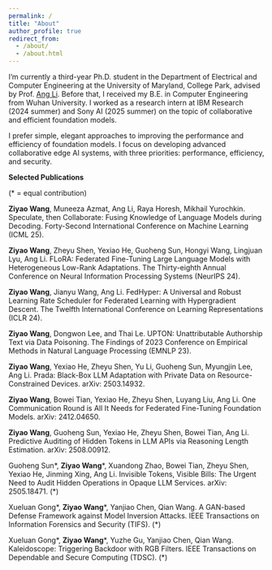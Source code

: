 ```yaml
---
permalink: /
title: "About"
author_profile: true
redirect_from: 
  - /about/
  - /about.html
---
```


I’m currently a third-year Ph.D. student in the Department of Electrical and Computer Engineering at the University of Maryland, College Park, advised by Prof. [Ang Li](https://www.ang-li.com/). Before that, I received my B.E. in Computer Engineering from Wuhan University. I worked as a research intern at IBM Research (2024 summer) and Sony AI (2025 summer) on the topic of collaborative and efficient foundation models.

I prefer simple, elegant approaches to improving the performance and efficiency of foundation models. I focus on developing advanced collaborative edge AI systems, with three priorities: performance, efficiency, and security.

**Selected Publications**

(* = equal contribution) 

**Ziyao Wang**, Muneeza Azmat, Ang Li, Raya Horesh, Mikhail Yurochkin. Speculate, then Collaborate: Fusing Knowledge of Language Models during Decoding. Forty-Second International Conference on Machine Learning (ICML 25).

**Ziyao Wang**, Zheyu Shen, Yexiao He, Guoheng Sun, Hongyi Wang, Lingjuan Lyu, Ang Li. FLoRA: Federated Fine-Tuning Large Language Models with Heterogeneous Low-Rank Adaptations. The Thirty-eighth Annual Conference on Neural Information Processing Systems (NeurIPS 24).

**Ziyao Wang**, Jianyu Wang, Ang Li. FedHyper: A Universal and Robust Learning Rate Scheduler for Federated Learning with Hypergradient Descent. The Twelfth International Conference on Learning Representations (ICLR 24).

**Ziyao Wang**, Dongwon Lee, and Thai Le. UPTON: Unattributable Authorship Text via Data Poisoning. The Findings of 2023 Conference on Empirical Methods in Natural Language Processing (EMNLP 23).

**Ziyao Wang**, Yexiao He, Zheyu Shen, Yu Li, Guoheng Sun, Myungjin Lee, Ang Li. Prada: Black-Box LLM Adaptation with Private Data on Resource-Constrained Devices. arXiv: 2503.14932.

**Ziyao Wang**, Bowei Tian, Yexiao He, Zheyu Shen, Luyang Liu, Ang Li. One Communication Round is All It Needs for Federated Fine-Tuning Foundation Models. arXiv: 2412.04650.

**Ziyao Wang**, Guoheng Sun, Yexiao He, Zheyu Shen, Bowei Tian, Ang Li. Predictive Auditing of Hidden Tokens in LLM APIs via Reasoning Length Estimation. arXiv: 2508.00912.

Guoheng Sun*, **Ziyao Wang***, Xuandong Zhao, Bowei Tian, Zheyu Shen, Yexiao He, Jinming Xing, Ang Li. Invisible Tokens, Visible Bills: The Urgent Need to Audit Hidden Operations in Opaque LLM Services. arXiv: 2505.18471. (*)

Xueluan Gong*, **Ziyao Wang***, Yanjiao Chen, Qian Wang. A GAN-based Defense Framework against Model Inversion Attacks. IEEE Transactions on Information Forensics and Security (TIFS). (*)

Xueluan Gong*, **Ziyao Wang***, Yuzhe Gu, Yanjiao Chen, Qian Wang. Kaleidoscope: Triggering Backdoor with RGB Filters. IEEE Transactions on Dependable and Secure Computing (TDSC). (*)
